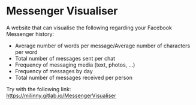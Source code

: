 # Messenger Visualiser

A website that can visualise the following regarding your Facebook Messenger history:
 - Average number of words per message/Average number of characters per word
 - Total number of messages sent per chat
 - Frequency of messaging media (text, photos, ...)
 - Frequency of messages by day
 - Total number of messages received per person
 
Try with the following link:\
https://milinny.gitlab.io/MessengerVisualiser
